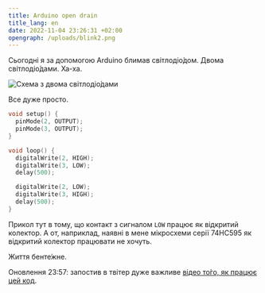 ```yaml
---
title: Arduino open drain
title_lang: en
date: 2022-11-04 23:26:31 +02:00
opengraph: /uploads/blink2.png
---
```


Сьогодні я за допомогою Arduino блимав світлодіо́дом. Двома світлодіо́дами. Ха-ха.

![Схема з двома світлодіо́дами](/uploads/blink2.png)

Все дуже просто.

```cpp
void setup() {
  pinMode(2, OUTPUT);
  pinMode(3, OUTPUT);
}

void loop() {
  digitalWrite(2, HIGH);
  digitalWrite(3, LOW);
  delay(500);

  digitalWrite(2, LOW);
  digitalWrite(3, HIGH);
  delay(500);
}
```

Прикол тут в тому, що контакт з сигналом `LOW` працює як відкритий колектор. А от, наприклад, наявні в мене мікросхеми серії 74HC595 як відкритий колектор працювати не хочуть.

Життя бенте́жне.

Оновлення 23:57: запостив в твітер дуже важливе [відео то́го, як працює цей код][1].

[1]: https://twitter.com/kastaneda/status/1588651416910192640
